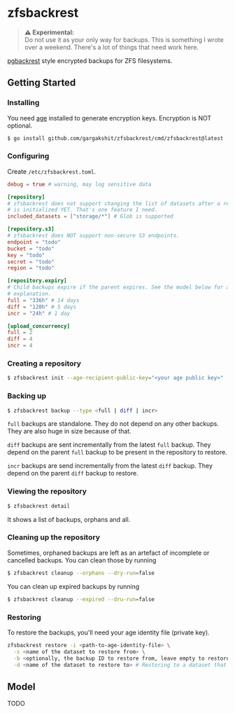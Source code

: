 # zfsbackrest

> **⚠️ Experimental:**  
> Do not use it as your only way for backups. This is something I wrote over a
> weekend. There's a lot of things that need work here.

[pgbackrest](https://pgbackrest.org/) style encrypted backups for ZFS
filesystems.

## Getting Started

### Installing

You need [age](https://github.com/FiloSottile/age) installed to generate
encryption keys. Encryption is NOT optional.

```bash
$ go install github.com/gargakshit/zfsbackrest/cmd/zfsbackrest@latest
```

### Configuring

Create `/etc/zfsbackrest.toml`.

```toml
debug = true # warning, may log sensitive data

[repository]
# zfsbackrest does not support changing the list of datasets after a repository
# is initialized YET. That's one feature I need.
included_datasets = ["storage/*"] # Glob is supported

[repository.s3]
# zfsbackrest does NOT support non-secure S3 endpoints.
endpoint = "todo"
bucket = "todo"
key = "todo"
secret = "todo"
region = "todo"

[repository.expiry]
# Child backups expire if the parent expires. See the model below for a better
# explanation.
full = "336h" # 14 days
diff = "120h" # 5 days
incr = "24h" # 1 day

[upload_concurrency]
full = 2
diff = 4
incr = 4
```

### Creating a repository

```bash
$ zfsbackrest init --age-recipient-public-key="<your age public key>"
```

### Backing up

```bash
$ zfsbackrest backup --type <full | diff | incr>
```

`full` backups are standalone. They do not depend on any other backups. They are
also huge in size because of that.

`diff` backups are sent incrementally from the latest `full` backup. They depend
on the parent `full` backup to be present in the repository to restore.

`incr` backups are send incrementally from the latest `diff` backup. They depend
on the parent `diff` backup to restore.

### Viewing the repository

```bash
$ zfsbackrest detail
```

It shows a list of backups, orphans and all.

### Cleaning up the repository

Sometimes, orphaned backups are left as an artefact of incomplete or cancelled
backups. You can clean those by running

```bash
$ zfsbackrest cleanup --orphans --dry-run=false
```

You can clean up expired backups by running

```bash
$ zfsbackrest cleanup --expired --dru-run=false
```

### Restoring

To restore the backups, you'll need your age identity file (private key).

```bash
zfsbackrest restore -i <path-to-age-identity-file> \
  -s <name of the dataset to restore from> \
  -b <optionally, the backup ID to restore from, leave empty to restore the latest> \
  -d <name of the dataset to restore to> # Restoring to a dataset that already exists on your local FS will fail.
```

## Model

TODO
